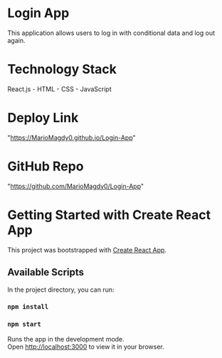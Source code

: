 # Login App

This application allows users to log in with conditional data and log out again.

# Technology Stack

React.js - HTML - CSS - JavaScript

# Deploy Link

"https://MarioMagdy0.github.io/Login-App"

# GitHub Repo

"https://github.com/MarioMagdy0/Login-App"

# Getting Started with Create React App

This project was bootstrapped with [Create React App](https://github.com/facebook/create-react-app).

## Available Scripts

In the project directory, you can run:

### `npm install`

### `npm start`

Runs the app in the development mode.\
Open [http://localhost:3000](http://localhost:3000) to view it in your browser.
